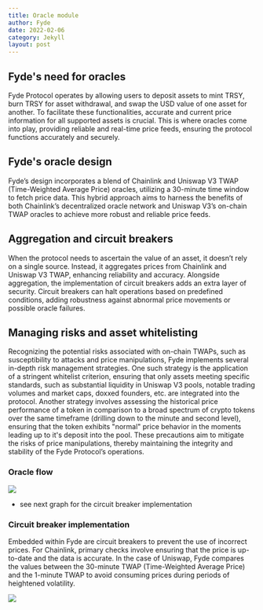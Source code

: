 ```yaml
---
title: Oracle module
author: Fyde  
date: 2022-02-06
category: Jekyll
layout: post
---
```


## Fyde's need for oracles
Fyde Protocol operates by allowing users to deposit assets to mint TRSY, burn TRSY for asset withdrawal, and swap the USD value of one asset for another. To facilitate these functionalities, accurate and current price information for all supported assets is crucial. This is where oracles come into play, providing reliable and real-time price feeds, ensuring the protocol functions accurately and securely.

## Fyde's oracle design
Fyde’s design incorporates a blend of Chainlink and Uniswap V3 TWAP (Time-Weighted Average Price) oracles, utilizing a 30-minute time window to fetch price data. This hybrid approach aims to harness the benefits of both Chainlink’s decentralized oracle network and Uniswap V3’s on-chain TWAP oracles to achieve more robust and reliable price feeds.

## Aggregation and circuit breakers
When the protocol needs to ascertain the value of an asset, it doesn’t rely on a single source. Instead, it aggregates prices from Chainlink and Uniswap V3 TWAP, enhancing reliability and accuracy. Alongside aggregation, the implementation of circuit breakers adds an extra layer of security. Circuit breakers can halt operations based on predefined conditions, adding robustness against abnormal price movements or possible oracle failures.

## Managing risks and asset whitelisting
Recognizing the potential risks associated with on-chain TWAPs, such as susceptibility to attacks and price manipulations, Fyde implements several in-depth risk management strategies. One such strategy is the application of a stringent whitelist criterion, ensuring that only assets meeting specific standards, such as substantial liquidity in Uniswap V3 pools, notable trading volumes and market caps, doxxed founders, etc. are integrated into the protocol. Another strategy involves assessing the historical price performance of a token in comparison to a broad spectrum of crypto tokens over the same timeframe (drilling down to the minute and second level), ensuring that the token exhibits "normal" price behavior in the moments leading up to it's deposit into the pool. These precautions aim to mitigate the risks of price manipulations, thereby maintaining the integrity and stability of the Fyde Protocol’s operations.

### Oracle flow 

<img src="{{site.baseurl}}/illustrations/OracleFlow.svg">

* see next graph for the circuit breaker implementation


### Circuit breaker implementation

Embedded within Fyde are circuit breakers to prevent the use of incorrect prices. For Chainlink, primary checks involve ensuring that the price is up-to-date and the data is accurate. In the case of Uniswap, Fyde compares the values between the 30-minute TWAP (Time-Weighted Average Price) and the 1-minute TWAP to avoid consuming prices during periods of heightened volatility.

<img src="{{site.baseurl}}/illustrations/CircuitBreaker.svg">

